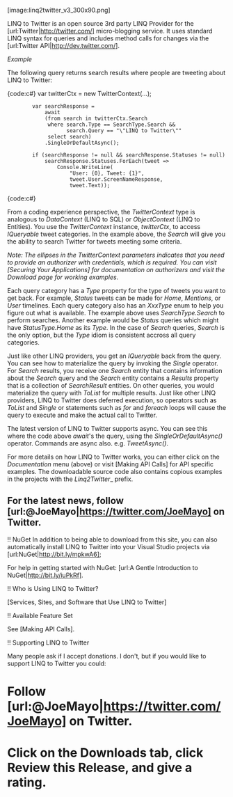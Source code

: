 [image:linq2twitter_v3_300x90.png]

LINQ to Twitter is an open source 3rd party LINQ Provider for the [url:Twitter|http://twitter.com/] micro-blogging service.  It uses standard LINQ syntax for queries and includes method calls for changes via the [url:Twitter API|http://dev.twitter.com/].

*Example*

The following query returns search results where people are tweeting about LINQ to Twitter:

{code:c#}
            var twitterCtx = new TwitterContext(...);

            var searchResponse =
                await
                (from search in twitterCtx.Search
                 where search.Type == SearchType.Search &&
                       search.Query == "\"LINQ to Twitter\""
                 select search)
                .SingleOrDefaultAsync();

            if (searchResponse != null && searchResponse.Statuses != null)
                searchResponse.Statuses.ForEach(tweet =>
                    Console.WriteLine(
                        "User: {0}, Tweet: {1}", 
                        tweet.User.ScreenNameResponse,
                        tweet.Text));
{code:c#}

From a coding experience perspective, the _TwitterContext_ type is analogous to _DataContext_ (LINQ to SQL) or _ObjectContext_ (LINQ to Entities).  You use the _TwitterContext_ instance, _twitterCtx_, to access _IQueryable<T>_ tweet categories.  In the example above, the _Search_ will give you the ability to search Twitter for tweets meeting some criteria.

*Note:* _The ellipses in the TwitterContext parameters indicates that you need to provide an authorizer with credentials, which is required. You can visit [Securing Your Applications] for documentation on authorizers and visit the Download page for working examples._

Each query category has a _Type_ property for the type of tweets you want to get back.  For example, _Status_ tweets can be made for _Home_, _Mentions_, or _User_ timelines. Each query category also has an _XxxType_ enum to help you figure out what is available. The example above uses _SearchType.Search_ to perform searches.  Another example would be _Status_ queries which might have _StatusType.Home_ as its _Type_.  In the case of _Search_ queries, _Search_ is the only option, but the _Type_ idiom is consistent accross all query categories.

Just like other LINQ providers, you get an _IQueryable<T>_ back from the query.  You can see how to materialize the query by invoking the _Single_ operator.  For _Search_ results, you receive one _Search_ entity that contains information about the _Search_ query and the _Search_ entity contains a _Results_ property that is a collection of _SearchResult_ entities.  On other queries, you would materialize the query with _ToList_ for multiple results.  Just like other LINQ providers, LINQ to Twitter does deferred execution, so operators such as _ToList_ and _Single_ or statements such as _for_ and _foreach_ loops will cause the query to execute and make the actual call to Twitter.

The latest version of LINQ to Twitter supports async. You can see this where the code above _await_'s the query, using the _SingleOrDefaultAsync()_ operator. Commands are async also. e.g. _TweetAsync()_.

For more details on how LINQ to Twitter works, you can either click on the _Documentation_ menu (above) or visit [Making API Calls] for API specific examples.  The downloadable source code also contains copious examples in the projects with the _Linq2Twitter__ prefix.

For the latest news, follow [url:@JoeMayo|https://twitter.com/JoeMayo] on Twitter.
----
!! NuGet
In addition to being able to download from this site, you can also automatically install LINQ to Twitter into your Visual Studio projects via [url:NuGet|http://bit.ly/mpkwA6]; 

For help in getting started with NuGet: [url:A Gentle Introduction to NuGet|http://bit.ly/iuPkRf].

!! Who is Using LINQ to Twitter?

[Services, Sites, and Software that Use LINQ to Twitter]

!! Available Feature Set

See [Making API Calls].

!! Supporting LINQ to Twitter

Many people ask if I accept donations. I don't, but if you would like to support LINQ to Twitter you could:

#  Follow [url:@JoeMayo|https://twitter.com/JoeMayo] on Twitter.
#  Click on the Downloads tab, click Review this Release, and give a rating.

